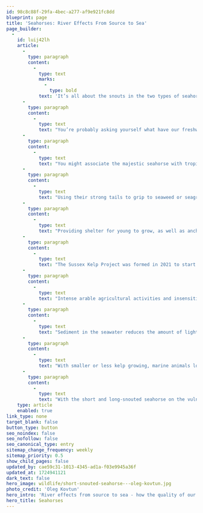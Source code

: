 ```yaml
---
id: 98c8c88f-29fa-4bec-a277-af9e921fc8dd
blueprint: page
title: 'Seahorses: River Effects From Source to Sea'
page_builder:
  -
    id: luij42lh
    article:
      -
        type: paragraph
        content:
          -
            type: text
            marks:
              -
                type: bold
            text: 'It’s all about the snouts in the two types of seahorse which you’ll find off the coast of southern England - the short and the long! '
      -
        type: paragraph
        content:
          -
            type: text
            text: "You’re probably asking yourself what have our freshwater rivers got to do with these saltwater dwelling creatures, but river water quality has a huge impact on the habitat of these tiny animals.\_"
      -
        type: paragraph
        content:
          -
            type: text
            text: "You might associate the majestic seahorse with tropical waters, but we are lucky enough to have both short-snouted and long-snouted seahorses here in the English Channel. Easily distinguished by, you’ve guessed it, the length of their snouts, the long-snouted seahorse also bears a fleshy “mane” along its back, whereas the short-snouted seahorse is “maneless”.\_"
      -
        type: paragraph
        content:
          -
            type: text
            text: "Using their strong tails to grip to seaweed or seagrass, these fish (yes, they are officially a type of fish) are terrible swimmers, so are dependent on things to cling to for security and currents to help them get around. They also don’t have any teeth so instead suck up their food such as plankton and small shrimp. Like all seahorses they are the only animal to have a truly reversed pregnancy. The female transfers her eggs to the male who self-fertilises them before keeping them in his brood pouch to then birth the live fry when ready.\_"
      -
        type: paragraph
        content:
          -
            type: text
            text: "Providing shelter for young to grow, as well as anchors for all ages of seahorses to cling to, kelp (a brown flat bladed seaweed) in the English Channel is a vital part of a balanced sea habitat. Sadly since the 1980s Sussex kelp beds had declined by 96%, having a huge impact on a myriad of sealife, including our underwater horsey friends.\_"
      -
        type: paragraph
        content:
          -
            type: text
            text: "The Sussex Kelp Project was formed in 2021 to start work on identifying what was causing this decline. With a nearshore trawling ban put in place to help keep sediment stir-up to a minimum, other investigations identified that sediment and pollution washing into the sea from our rivers was having a damaging impact on kelp and marine life.\_"
      -
        type: paragraph
        content:
          -
            type: text
            text: "Intense arable agricultural activities and insensitive management along the river banks causes soil erosion, leading to more soil and often fertilisers slipping into the river water. Pollution from roads and wash off from fields also contaminates the river water, which then flows into the sea contaminating our coastal waters.\_"
      -
        type: paragraph
        content:
          -
            type: text
            text: "Sediment in the seawater reduces the amount of light reaching the kelp, hindering its growth. While pollution in the water can affect the nutrients kelp and sea creatures are exposed to often affecting food sources or even causing direct harm or death to the animals.\_"
      -
        type: paragraph
        content:
          -
            type: text
            text: "With smaller or less kelp growing, marine animals lose food sources and a place to stay safe and create a home. One kelp can provide a multi-dimensional habitat for around 80,000 individual animals! Isn’t that amazing!\_"
      -
        type: paragraph
        content:
          -
            type: text
            text: "With the short and long-snouted seahorse on the vulnerable list, it is a stark sign of how the life quality of even the tiniest sea creatures on our shorelines can be affected by the quality of our river water.\_"
    type: article
    enabled: true
link_type: none
target_blank: false
button_type: button
seo_noindex: false
seo_nofollow: false
seo_canonical_type: entry
sitemap_change_frequency: weekly
sitemap_priority: 0.5
show_child_pages: false
updated_by: cae59c31-1013-4345-ad1a-f03e9945a36f
updated_at: 1724941121
dark_text: false
hero_image: wildlife/short-snouted-seahorse---oleg-kovtun.jpg
photo_credit: 'Oleg Kovtun'
hero_intro: 'River effects from source to sea - how the quality of our rivers is vital for our iconic marine wildlife.'
hero_title: Seahorses
---
```

